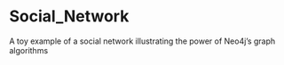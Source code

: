 # Social_Network
A toy example of a  social network illustrating the power of Neo4j’s graph algorithms
